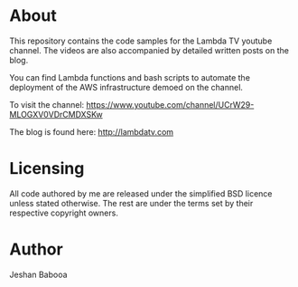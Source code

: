 
# About
This repository contains the code samples for the Lambda TV youtube channel. The videos are also
accompanied by detailed written posts on the blog.

You can find Lambda functions and bash scripts to automate the deployment of the AWS 
infrastructure demoed on the channel. 

To visit the channel:
https://www.youtube.com/channel/UCrW29-MLOGXV0VDrCMDXSKw

The blog is found here:
http://lambdatv.com

# Licensing

All code authored by me are released under the simplified BSD licence unless stated otherwise. The rest are under the 
terms set by their respective copyright owners.

# Author
Jeshan Babooa
